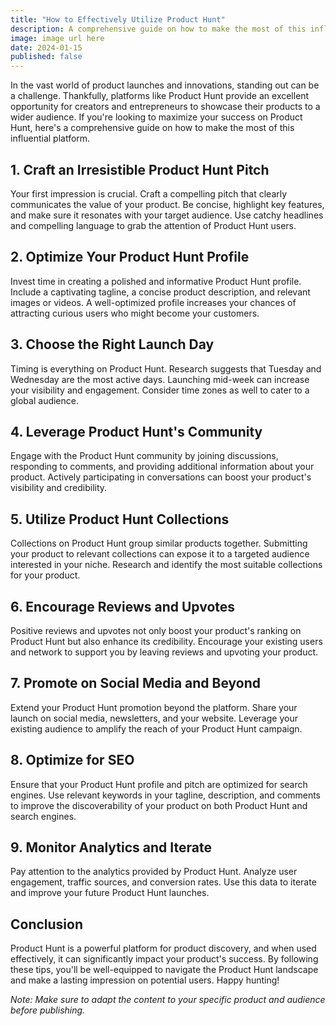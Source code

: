 ```yaml
---
title: "How to Effectively Utilize Product Hunt"
description: A comprehensive guide on how to make the most of this influential platform.
image: image url here
date: 2024-01-15
published: false
---
```


In the vast world of product launches and innovations, standing out can be a challenge. Thankfully, platforms like Product Hunt provide an excellent opportunity for creators and entrepreneurs to showcase their products to a wider audience. If you're looking to maximize your success on Product Hunt, here's a comprehensive guide on how to make the most of this influential platform.

## 1. **Craft an Irresistible Product Hunt Pitch**

Your first impression is crucial. Craft a compelling pitch that clearly communicates the value of your product. Be concise, highlight key features, and make sure it resonates with your target audience. Use catchy headlines and compelling language to grab the attention of Product Hunt users.

## 2. **Optimize Your Product Hunt Profile**

Invest time in creating a polished and informative Product Hunt profile. Include a captivating tagline, a concise product description, and relevant images or videos. A well-optimized profile increases your chances of attracting curious users who might become your customers.

## 3. **Choose the Right Launch Day**

Timing is everything on Product Hunt. Research suggests that Tuesday and Wednesday are the most active days. Launching mid-week can increase your visibility and engagement. Consider time zones as well to cater to a global audience.

## 4. **Leverage Product Hunt's Community**

Engage with the Product Hunt community by joining discussions, responding to comments, and providing additional information about your product. Actively participating in conversations can boost your product's visibility and credibility.

## 5. **Utilize Product Hunt Collections**

Collections on Product Hunt group similar products together. Submitting your product to relevant collections can expose it to a targeted audience interested in your niche. Research and identify the most suitable collections for your product.

## 6. **Encourage Reviews and Upvotes**

Positive reviews and upvotes not only boost your product's ranking on Product Hunt but also enhance its credibility. Encourage your existing users and network to support you by leaving reviews and upvoting your product.

## 7. **Promote on Social Media and Beyond**

Extend your Product Hunt promotion beyond the platform. Share your launch on social media, newsletters, and your website. Leverage your existing audience to amplify the reach of your Product Hunt campaign.

## 8. **Optimize for SEO**

Ensure that your Product Hunt profile and pitch are optimized for search engines. Use relevant keywords in your tagline, description, and comments to improve the discoverability of your product on both Product Hunt and search engines.

## 9. **Monitor Analytics and Iterate**

Pay attention to the analytics provided by Product Hunt. Analyze user engagement, traffic sources, and conversion rates. Use this data to iterate and improve your future Product Hunt launches.

## Conclusion

Product Hunt is a powerful platform for product discovery, and when used effectively, it can significantly impact your product's success. By following these tips, you'll be well-equipped to navigate the Product Hunt landscape and make a lasting impression on potential users. Happy hunting!

*Note: Make sure to adapt the content to your specific product and audience before publishing.*
